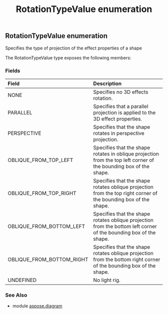 ﻿---
title: RotationTypeValue enumeration
second_title: Aspose.Diagram for Python via .NET API References
description: 
type: docs
weight: 3410
url: /python-net/aspose.diagram/rotationtypevalue/
is_root: false
---

## RotationTypeValue enumeration

Specifies the type of projection of the effect properties of a shape



The RotationTypeValue type exposes the following members:

### Fields
| Field | Description |
| :- | :- |
| NONE | Specifies no 3D effects rotation. |
| PARALLEL | Specifies that a parallel projection is applied to the 3D effect properties. |
| PERSPECTIVE | Specifies that the shape rotates in perspective projection. |
| OBLIQUE_FROM_TOP_LEFT | Specifies that the shape rotates in oblique projection from the top left corner of the bounding box of the shape. |
| OBLIQUE_FROM_TOP_RIGHT | Specifies that the shape rotates oblique projection from the top right corner of the bounding box of the shape. |
| OBLIQUE_FROM_BOTTOM_LEFT | Specifies that the shape rotates oblique projection from the bottom left corner of the bounding box of the shape. |
| OBLIQUE_FROM_BOTTOM_RIGHT | Specifies that the shape rotates oblique projection from the bottom right corner of the bounding box of the shape. |
| UNDEFINED | No light rig. |


### See Also

* module [aspose.diagram](../)

